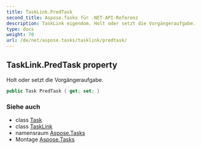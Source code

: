 ```yaml
---
title: TaskLink.PredTask
second_title: Aspose.Tasks für .NET-API-Referenz
description: TaskLink eigendom. Holt oder setzt die Vorgängeraufgabe.
type: docs
weight: 70
url: /de/net/aspose.tasks/tasklink/predtask/
---
```

## TaskLink.PredTask property

Holt oder setzt die Vorgängeraufgabe.

```csharp
public Task PredTask { get; set; }
```

### Siehe auch

* class [Task](../../task/)
* class [TaskLink](../)
* namensraum [Aspose.Tasks](../../tasklink/)
* Montage [Aspose.Tasks](../../../)


